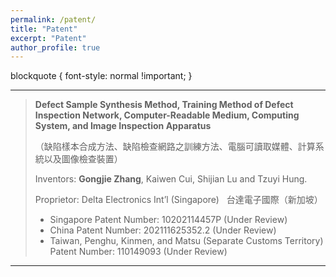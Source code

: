 ```yaml
---
permalink: /patent/
title: "Patent"
excerpt: "Patent"
author_profile: true
---
```



blockquote {
font-style: normal !important;
}



------

> **Defect Sample Synthesis Method, Training Method of Defect Inspection Network, Computer-Readable Medium, Computing System, and Image Inspection Apparatus**
>  
>（缺陷樣本合成方法、缺陷檢查網路之訓練方法、電腦可讀取媒體、計算系統以及圖像檢查裝置）
>
> Inventors: **Gongjie Zhang**, Kaiwen Cui, Shijian Lu and Tzuyi Hung. 
>  
> Proprietor: Delta Electronics Int’l (Singapore) &nbsp; 台達電子國際（新加坡）
> 
> * Singapore Patent Number: 10202114457P (Under Review)
> * China Patent Number: 202111625352.2 (Under Review)
> * Taiwan, Penghu, Kinmen, and Matsu (Separate Customs Territory) Patent Number: 110149093 (Under Review)

------





